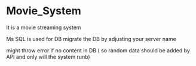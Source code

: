 # Movie_System

It is a movie streaming system

Ms SQL is used for DB
migrate the DB by adjusting your server name

might throw error if no content in DB ( so random data should be added by API and only will the system runb)
